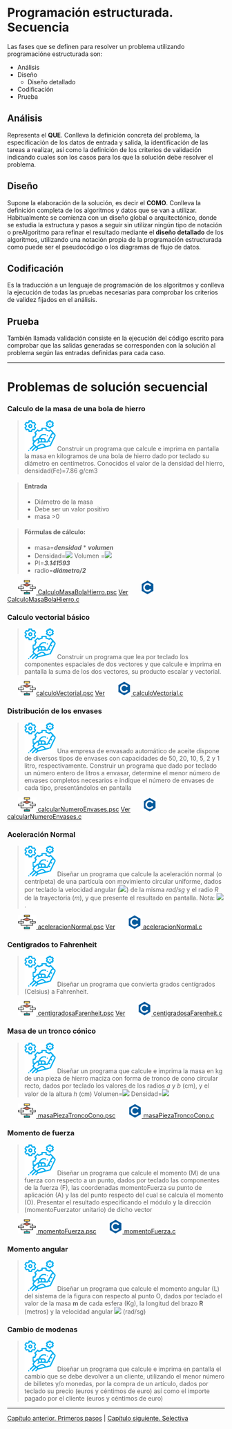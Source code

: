 # Programación estructurada. Secuencia

Las fases que se definen para resolver un problema utilizando programacióne estructurada son:

- Análisis
- Diseño
    - Diseño detallado
- Codificación
- Prueba

## **Análisis**
Representa el **QUE**. Conlleva la definición concreta del problema, la especificación de los datos de entrada y salida, la identificación de las tareas a realizar, así como la definición de los criterios de validación indicando cuales son los casos para los que la solución debe resolver el problema.

## **Diseño**
Supone la elaboración de la solución, es decir el **COMO**. Conlleva la definición completa de los algoritmos y datos que se van a utilizar. Habitualmente se comienza con un diseño global o arquitectónico, donde se estudia la estructura y pasos a seguir sin utilizar ningún tipo de notación o preAlgoritmo  para refinar el resultado mediante el **diseño detallado** de los algoritmos, utilizando una notación propia de la programación estructurada como puede ser el pseudocódigo o los diagramas de flujo de datos.


## **Codificación**
Es la traducción a un lenguaje de programación de los algoritmos y conlleva la ejecución de todas las pruebas necesarias para comprobar los criterios de validez fijados en el análisis.

## **Prueba**
También llamada validación consiste en la ejecución del código escrito para comprobar que las salidas generadas se corresponden con la solución al problema según las entradas definidas para cada caso.

*******************************************

# Problemas de solución secuencial

### Calculo de la masa de una bola de hierro

><img src="iconos/prob.png">
> Construir un programa que calcule e imprima en pantalla la masa en kilogramos de una bola de hierro dado por teclado su diámetro en centímetros. Conocidos el valor de la densidad del hierro, densidad(Fe)=7.86 g/cm3

> #### Entrada
> - Diámetro de la masa
> - Debe ser un valor positivo
> - masa >0

> #### Fórmulas de cálculo:
> - masa=***densidad*** * ***volumen***
> - Densidad=<img src="https://render.githubusercontent.com/render/math?math=7.86 \quad g/cm^3">
> Volumen =<img src="https://render.githubusercontent.com/render/math?math=4/3*PI*radio^3">
> - PI=***3.141593***
> - radio=***diámetro/2***

&ensp;&ensp;&ensp;  <img src="iconos/pseudo.png">[  CalculoMasaBolaHierro.psc](./Secuencial/CalcularMasaBolaHierro.psc) [Ver](https://github.com/MaterialesProgramacion/ProblemasProgramacion/blob/master/Secuencial/CalcularMasaBolaHierro.psc)
&ensp;&ensp;&ensp;  <img src="iconos/c.png">[ CalculoMasaBolaHierro.c](./Secuencial/CalcularMasaBolaHierro.c)


### Calculo vectorial básico

>  <img src="iconos/prob.png">
> Construir un programa que lea por teclado los componentes espaciales de dos vectores y que calcule e imprima en pantalla la suma de los dos vectores, su producto escalar y  vectorial.

&ensp;&ensp;&ensp;  <img src="iconos/pseudo.png">[calculoVectorial.psc](./Secuencial/calculoVectorial.psc) [Ver](https://github.com/MaterialesProgramacion/ProblemasProgramacion/blob/master/Secuencial/calculoVectorial.psc)
&ensp;&ensp;&ensp;  <img src="iconos/c.png">[  calculoVectorial.c](./Secuencial/calculoVectorial.c)


### Distribución de los envases

>   <img src="iconos/prob.png"> Una empresa de envasado automático de aceite dispone de diversos tipos de envases con capacidades de 50, 20, 10, 5, 2 y 1 litro, respectivamente. Construir un programa que dado por teclado un número entero de litros a envasar, determine el menor número de envases completos necesarios e indique el número de envases de cada tipo, presentándolos en pantalla

&ensp;&ensp;&ensp;  <img src="iconos/pseudo.png">[ calcularNumeroEnvases.psc](./Secuencial/calcularNumeroEnvases.psc) [Ver](https://github.com/MaterialesProgramacion/ProblemasProgramacion/blob/master/Secuencial/calcularNumeroEnvases.psc)
&ensp;&ensp;&ensp;  <img src="iconos/c.png">[ calcularNumeroEnvases.c](./Secuencial/calcularNumeroEnvases.c)



### Aceleración Normal

>   <img src="iconos/prob.png"> Diseñar un programa que calcule la aceleración normal (o centrípeta) de una partícula con movimiento circular uniforme, dados por teclado la velocidad angular (<img src="https://render.githubusercontent.com/render/math?math=\omega">) de la misma *rad/sg* y el radio *R* de la trayectoria (*m*), y que presente el resultado en pantalla. Nota:	<img src="https://render.githubusercontent.com/render/math?math=a_N=\omega^2R">.


&ensp;&ensp;&ensp;  <img src="iconos/pseudo.png">[  aceleracionNormal.psc](./Secuencial/aceleracionNormal.psc) [Ver](https://github.com/MaterialesProgramacion/ProblemasProgramacion/blob/master/Secuencial/aceleracionNormal.psc)
&ensp;&ensp;&ensp;  <img src="iconos/c.png">[ aceleracionNormal.c](./Secuencial/aceleracionNormal.centigradosaFarenheit)


### Centigrados to Fahrenheit

>   <img src="iconos/prob.png"> Diseñar un programa que convierta grados centígrados (Celsius) a Fahrenheit.

&ensp;&ensp;&ensp;  <img src="iconos/pseudo.png">[  centigradosaFarenheit.psc](./Secuencial/centigradosaFarenheit.psc) [Ver](https://github.com/MaterialesProgramacion/ProblemasProgramacion/blob/master/Secuencial/centigradosaFarenheit.psc)
&ensp;&ensp;&ensp;  <img src="iconos/c.png">[ centigradosaFarenheit.c](./Secuencial/centigradosaFarenheit.c)

### Masa de un tronco cónico
>   <img src="iconos/prob.png"> Diseñar un programa que calcule e imprima la masa en kg de una pieza de hierro maciza con forma de tronco de cono circular recto, dados por teclado los valores de los radios *a* y *b* (cm), y el valor de la altura *h* (cm)
Volumen=<img src="https://render.githubusercontent.com/render/math?math=\pi h(a^2+ab+b^2)/3">
Densidad=<img src="https://render.githubusercontent.com/render/math?math=7.86 \quad g/cm^3">

&ensp;&ensp;&ensp;  <img src="iconos/pseudo.png">[  masaPiezaTroncoCono.psc](./Secuencial/masaPiezaTroncoCono.psc)
&ensp;&ensp;&ensp;  <img src="iconos/c.png">[ masaPiezaTroncoCono.c](./Secuencial/masaPiezaTroncoCono.c)




### Momento de fuerza
>   <img src="iconos/prob.png"> Diseñar un programa que calcule el momento (M) de una fuerza con respecto a un punto, dados por teclado las componentes de la fuerza (F), las coordenadas momentoFuerza su punto de aplicación (A) y las del punto respecto del cual se calcula el momento (O). Presentar el resultado especificando el módulo y la dirección (momentoFuerzator unitario) de dicho vector

&ensp;&ensp;&ensp;  <img src="iconos/pseudo.png">[  momentoFuerza.psc](./Secuencial/momentoFuerza.psc)
&ensp;&ensp;&ensp;  <img src="iconos/c.png">[ momentoFuerza.c](./Secuencial/momentoFuerza.c)

### Momento angular
>   <img src="iconos/prob.png"> Diseñar un programa que calcule el momento angular (L) del sistema de la figura con respecto al punto O, dados por teclado el valor de la masa  **m** de cada esfera (Kg), la longitud del brazo **R** (metros) y la velocidad angular <img src="https://render.githubusercontent.com/render/math?math=$\omega$"> (rad/sg)


### Cambio de modenas
>   <img src="iconos/prob.png"> Diseñar un programa que calcule e imprima en pantalla el cambio que se debe devolver a un cliente, utilizando el menor número de billetes y/o monedas, por la compra de un artículo, dados por teclado su precio (euros y céntimos de euro) así como el importe pagado por el cliente (euros y céntimos de euro)

********************************
[Capítulo anterior. Primeros pasos](primerospasos.md)
|
[Capítulo siguiente. Selectiva ](selectiva.md)
